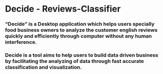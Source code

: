 # Decide - Reviews-Classifier
<h3>“Decide” is a Desktop application which helps users specially food business owners to analyze the customer
english reviews quickly and efficiently through computer without any human interference.</h3>
<h3>Decide is a tool aims to help users to build data driven business by facilitating the analyzing of data through
fast accurate classification and visualization.</h3>
